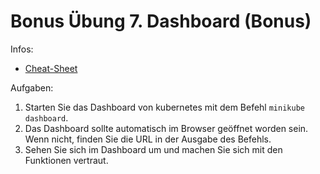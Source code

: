 # Bonus Übung 7. Dashboard (Bonus)

Infos:

- [Cheat-Sheet](cheat-sheet.md)

Aufgaben:

1. Starten Sie das Dashboard von kubernetes mit dem Befehl `minikube dashboard`.
2. Das Dashboard sollte automatisch im Browser geöffnet worden sein. Wenn nicht, finden Sie die URL in der Ausgabe des Befehls.
3. Sehen Sie sich im Dashboard um und machen Sie sich mit den Funktionen vertraut.
